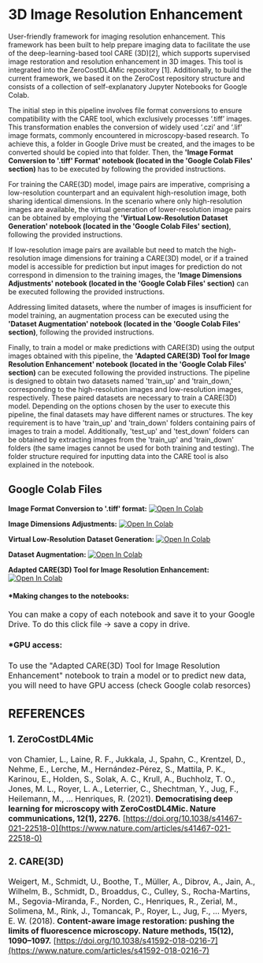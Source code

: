 # 3D Image Resolution Enhancement

User-friendly framework for imaging resolution enhancement. This framework has been built to help prepare imaging data to facilitate the use of the deep-learning-based tool CARE (3D)[2], which supports supervised image restoration and resolution enhancement in 3D images. This tool is integrated into the ZeroCostDL4Mic repository [1]. Additionally, to build the current framework, we based it on the ZeroCost repository structure and consists of a collection of self-explanatory Jupyter Notebooks for Google Colab.

The initial step in this pipeline involves file format conversions to ensure compatibility with the CARE tool, which exclusively processes ‘.tiff’ images. This transformation enables the conversion of widely used ‘.czi’ and ‘.lif’ image formats, commonly encountered in microscopy-based research. To achieve this, a folder in Google Drive must be created, and the images to be converted should be copied into that folder. Then, the **'Image Format Conversion to '.tiff' Format' notebook (located in the 'Google Colab Files' section)** has to be executed by following the provided instructions.

For training the CARE(3D) model, image pairs are imperative, comprising a low-resolution counterpart and an equivalent high-resolution image, both sharing identical dimensions. In the scenario where only high-resolution images are available, the virtual generation of lower-resolution image pairs can be obtained by employing the **'Virtual Low-Resolution Dataset Generation' notebook (located in the 'Google Colab Files' section)**, following the provided instructions.

If low-resolution image pairs are available but need to match the high-resolution image dimensions for training a CARE(3D) model, or if a trained model is accessible for prediction but input images for prediction do not correspond in dimension to the training images, the **'Image Dimensions Adjustments' notebook (located in the 'Google Colab Files' section)** can be executed following the provided instructions.

Addressing limited datasets, where the number of images is insufficient for model training, an augmentation process can be executed using the **'Dataset Augmentation' notebook (located in the 'Google Colab Files' section)**, following the provided instructions.

Finally, to train a model or make predictions with CARE(3D) using the output images obtained with this pipeline, the **'Adapted CARE(3D) Tool for Image Resolution Enhancement' notebook (located in the 'Google Colab Files' section)** can be executed following the provided instructions. The pipeline is designed to obtain two datasets named 'train_up' and 'train_down,' corresponding to the high-resolution images and low-resolution images, respectively. These paired datasets are necessary to train a CARE(3D) model. Depending on the options chosen by the user to execute this pipeline, the final datasets may have different names or structures. The key requirement is to have 'train_up' and 'train_down' folders containing pairs of images to train a model. Additionally, 'test_up' and 'test_down' folders can be obtained by extracting images from the 'train_up' and 'train_down' folders (the same images cannot be used for both training and testing). The folder structure required for inputting data into the CARE tool is also explained in the notebook.


## Google Colab Files
**Image Format Conversion to '.tiff' format:** [![Open In Colab](https://colab.research.google.com/assets/colab-badge.svg)](https://colab.research.google.com/drive/1ChzgxBgg9f5qBRLxkSh5es-lsRLe8F9L?usp=sharing)

**Image Dimensions Adjustments:** [![Open In Colab](https://colab.research.google.com/assets/colab-badge.svg)](https://colab.research.google.com/drive/1tjP1P5_z5y1E9DP2LiHUXAzedx2V4fsl?usp=sharing)

**Virtual Low-Resolution Dataset Generation:** [![Open In Colab](https://colab.research.google.com/assets/colab-badge.svg)](https://colab.research.google.com/drive/1tDA1cFFU_3kJSLmap_Z-nLUNbKaEV-xm?usp=sharing)

**Dataset Augmentation:** [![Open In Colab](https://colab.research.google.com/assets/colab-badge.svg)](https://colab.research.google.com/drive/1Nr0LxshkMI4wu5SImXkL9Rn6a7BLWl95?usp=sharing)

**Adapted CARE(3D) Tool for Image Resolution Enhancement:** [![Open In Colab](https://colab.research.google.com/assets/colab-badge.svg)](https://colab.research.google.com/drive/1MApAuornmXibImudb2FggDYm3hYmagd5?usp=sharing)

#### ***Making changes to the notebooks**:
<font size = 3>You can make a copy of each notebook and save it to your Google Drive. To do this click file -> save a copy in drive.

#### ***GPU access**:
<font size = 3> To use the "Adapted CARE(3D) Tool for Image Resolution Enhancement" notebook to train a model or to predict new data, you will need to have GPU access (check Google colab resorces)


## REFERENCES
### 1. ZeroCostDL4Mic
von Chamier, L., Laine, R. F., Jukkala, J., Spahn, C., Krentzel, D., Nehme, E., Lerche, M., Hernández-Pérez, S., Mattila, P. K., Karinou, E., Holden, S., Solak, A. C., Krull, A., Buchholz, T. O., Jones, M. L., Royer, L. A., Leterrier, C., Shechtman, Y., Jug, F., Heilemann, M., … Henriques, R. (2021). **Democratising deep learning for microscopy with ZeroCostDL4Mic. Nature communications, 12(1), 2276.**
[https://doi.org/10.1038/s41467-021-22518-0](https://www.nature.com/articles/s41467-021-22518-0)
### 2. CARE(3D)
Weigert, M., Schmidt, U., Boothe, T., Müller, A., Dibrov, A., Jain, A., Wilhelm, B., Schmidt, D., Broaddus, C., Culley, S., Rocha-Martins, M., Segovia-Miranda, F., Norden, C., Henriques, R., Zerial, M., Solimena, M., Rink, J., Tomancak, P., Royer, L., Jug, F., … Myers, E. W. (2018). **Content-aware image restoration: pushing the limits of fluorescence microscopy. Nature methods, 15(12), 1090–1097.** 
[https://doi.org/10.1038/s41592-018-0216-7](https://www.nature.com/articles/s41592-018-0216-7)
